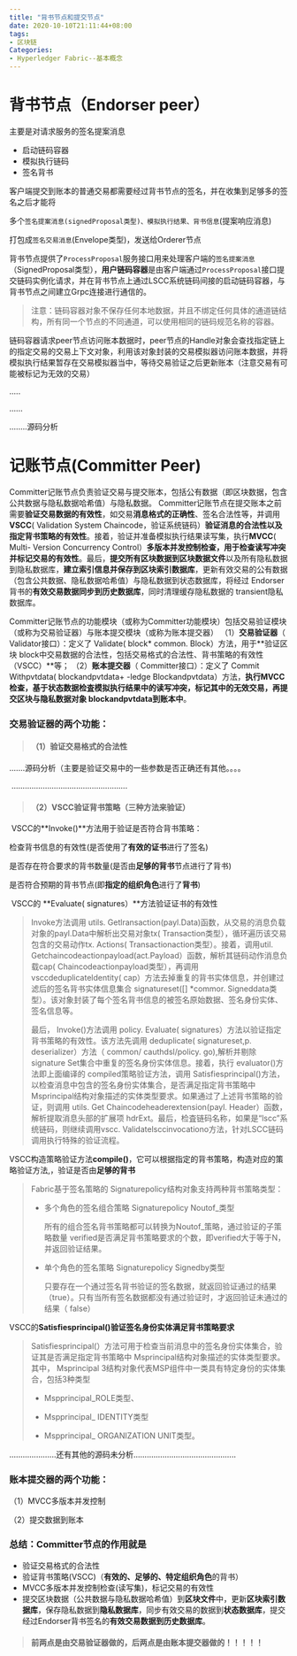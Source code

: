 ```yaml
---
title: "背书节点和提交节点"
date: 2020-10-10T21:11:44+08:00
tags:
- 区块链
Categories:
- Hyperledger Fabric--基本概念
---
```


# 背书节点（Endorser peer）

主要是对请求服务的签名提案消息

- 启动链码容器
- 模拟执行链码
- 签名背书

客户端提交到账本的普通交易都需要经过背书节点的签名，并在收集到足够多的签名之后才能将 

多个`签名提案消息(signedProposal类型)、模拟执行结果、背书信息`(提案响应消息)

打包成`签名交易消息`(Envelope类型)，发送给Orderer节点

背书节点提供了`ProcessProposal`服务接口用来处理客户端的`签名提案消息`（SignedProposal类型），**用户链码容器**是由客户端通过`ProcessProposal`接口提交链码实例化请求，并在背书节点上通过LSCC系统链码间接的启动链码容器，与背书节点之间建立Grpc连接进行通信的。

> 注意：链码容器对象不保存任何本地数据，并且不绑定任何具体的通道链结构，所有同一个节点的不同通道，可以使用相同的链码规范名称的容器。

链码容器请求peer节点访问账本数据时，peer节点的Handle对象会查找指定链上的指定交易的交易上下文对象，利用该对象封装的交易模拟器访问账本数据，并将模拟执行结果暂存在交易模拟器当中，等待交易验证之后更新账本（注意交易有可能被标记为无效的交易）

.....

......

........源码分析





# 记账节点(Committer Peer)

Committer记账节点负责验证交易与提交账本，包括公有数据（即区块数据，包含公共数据与隐私数据哈希值）与隐私数据。 Committer记账节点在提交账本之前需要**验证交易数据的有效性**，如交易**消息格式的正确性**、签名合法性等，并调用**VSCC**( Validation System Chaincode，验证系统链码）**验证消息的合法性以及指定背书策略的有效性**。接着，验证并准备模拟执行结果读写集，执行**MVCC**( Multi- Version Concurrency Control）**多版本并发控制检查，用于检查读写冲突并标记交易的有效性**。最后，**提交所有区块数据到区块数据文件**以及所有隐私数据到隐私数据库，**建立索引信息并保存到区块索引数据库**，更新有效交易的公有数据（包含公共数据、隐私数据哈希值）与隐私数据到状态数据库，将经过 Endorser背书的**有效交易数据同步到历史数据库**，同时清理缓存隐私数据的 transient隐私数据库。

 Committer记账节点的功能模块（或称为Committer功能模块）包括交易验证模块（或称为交易验证器）与账本提交模块（或称为账本提交器）
 （1）**交易验证器**（ Validator接口）：定义了 Validate( block* common. Block）方法，用于**验证区块 block中交易数据的合法性，包括交易格式的合法性、背书策略的有效性（VSCC）**等；
 （2）**账本提交器**（ Committer接口）：定义了 Commit Withpvtdata( blockandpvtdata+ -ledge
 Blockandpvtdata）方法，**执行MVCC检查，基于状态数据检査模拟执行结果中的读写冲突，标记其中的无效交易，再提交区块与隐私数据对象 blockandpvtdata到账本中**。







### 交易验证器的两个功能：

> #### （1）验证交易格式的合法性

​				.......源码分析（主要是验证交易中的一些参数是否正确还有其他。。。。

​					....................................................

> #### （2）VSCC验证背书策略（三种方法来验证）

​				VSCC的**Invoke()**方法用于验证是否符合背书策略：

​						检查背书信息的有效性(是否使用了**有效的证书**进行了签名)

​						是否存在符合要求的背书数量(是否由**足够的背书**节点进行了背书)

​						是否符合预期的背书节点(即**指定的组织角色**进行了**背书**)

​				VSCC的 **Evaluate( signatures）**方法验证证书的有效性

>  Invoke方法调用 utils. Getlransaction(payl.Data)函数，从交易的消息负载对象的payl.Data中解析出交易对象tx( Transaction类型），循环遍历该交易包含的交易动作tx. Actions( Transactionaction类型）。接着，调用util. Getchaincodeactionpayload(act.Payload）函数，解析其链码动作消息负载cap( Chaincodeactionpayload类型），再调用vsccdeduplicateldentity( cap）方法去掉重复的背书实体信息，并创建过滤后的签名背书实体信息集合 signatureset([] *commor. Signeddata类型）。该对象封装了每个签名背书信息的被签名原始数据、签名身份实体、签名信息等。
>
>  最后， Invoke()方法调用 policy. Evaluate( signatures）方法以验证指定背书策略的有效性。该方法先调用 deduplicate( signatureset,p. deserializer）方法（ common/ cauthdsl/policy. go),解析并剔除 signature Set集合中重复的签名身份实体信息。接着，执行 evaluator()方法即上面编译的 compiled策略验证方法，调用 Satisfiesprincipal()方法，以检查消息中包含的签名身份实体集合，是否满足指定背书策略中 Msprincipal结构对象描述的实体类型要求。如果通过了上述背书策略的验证，则调用 utils. Get Chaincodeheaderextension(payl. Header）函数，解析提取消息头部的扩展项 hdrExt。最后，检査链码名称，如果是“lscc”系统链码，则继续调用vscc. Validatelsccinvocationo方法，针对LSCC链码调用执行特殊的验证流程。

​					VSCC构造策略验证方法**compile()**，它可以根据指定的背书策略，构造对应的策略验证方法,，验证是否由**足够的背书**

> Fabric基于签名策略的 Signaturepolicy结构对象支持两种背书策略类型：
>
> - 多个角色的签名组合策略 Signaturepolicy Noutof_类型
>
>   所有的组合签名背书策略都可以转换为Noutof_策略，通过验证的子策略数量 verified是否满足背书策略要求的个数，即verified大于等于N，并返回验证结果。
>
> - 单个角色的签名策略 Signaturepolicy Signedby类型
>
>   只要存在一个通过签名背书验证的签名数据，就返回验证通过的结果（true）。只有当所有签名数据都没有通过验证时，才返回验证未通过的结果（ false）

​						VSCC的**Satisfiesprincipal()**验证签名**身份实体满足背书策略要求**

> Satisfiesprincipal(）方法可用于检查当前消息中的签名身份实体集合，验证其是否满足指定背书策略中 Msprincipal结构对象描述的实体类型要求。其中， Msprincipal 3结构对象代表MSP组件中一类具有特定身份的实体集合，包括3种类型
>
> - Mspprincipal_ROLE类型、
>
> - Mspprincipal_ IDENTITY类型
>
> - Mspprincipal_ ORGANIZATION UNIT类型。



.....................还有其他的源码未分析..............................................



### 账本提交器的两个功能：

（1）MVCC多版本并发控制

（2）提交数据到账本



### 总结：Committer节点的作用就是

- 验证交易格式的合法性
- 验证背书策略(VSCC)（**有效的、足够的、特定组织角色**的背书）
- MVCC多版本并发控制检查(读写集)，标记交易的有效性
- 提交区块数据（公共数据与隐私数据哈希值）到**区块文件**中，更新**区块索引数据库**，保存隐私数据到**隐私数据库**，同步有效交易的数据到**状态数据库**，提交经过Endorser背书签名的**有效交易数据到历史数据库**。

> #### 前两点是由交易验证器做的，后两点是由账本提交器做的！！！！！	